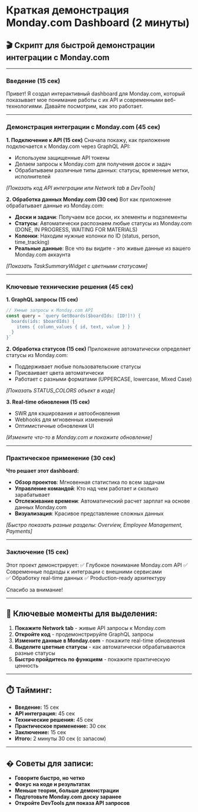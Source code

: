 # Краткая демонстрация Monday.com Dashboard (2 минуты)

## 🎬 Скрипт для быстрой демонстрации интеграции с Monday.com

---

### **Введение (15 сек)**
Привет! Я создал интерактивный dashboard для Monday.com, который показывает мое понимание работы с их API и современными веб-технологиями. Давайте посмотрим, как это работает.

---

### **Демонстрация интеграции с Monday.com (45 сек)**

**1. Подключение к API (15 сек)**
Сначала покажу, как приложение подключается к Monday.com через GraphQL API:
- Используем защищенные API токены
- Делаем запросы к Monday.com для получения досок и задач
- Обрабатываем различные типы данных: статусы, временные метки, исполнителей

*[Показать код API интеграции или Network tab в DevTools]*

**2. Обработка данных Monday.com (30 сек)**
Вот как приложение обрабатывает данные из Monday.com:
- **Доски и задачи**: Получаем все доски, их элементы и подэлементы
- **Статусы**: Автоматически распознаем любые статусы из Monday.com (DONE, IN PROGRESS, WAITING FOR MATERIALS)
- **Колонки**: Находим нужные колонки по ID (status, person, time_tracking)
- **Реальные данные**: Все что вы видите - это живые данные из вашего Monday.com аккаунта

*[Показать TaskSummaryWidget с цветными статусами]*

---

### **Ключевые технические решения (45 сек)**

**1. GraphQL запросы (15 сек)**
```javascript
// Умные запросы к Monday.com API
const query = `query GetBoards($boardIds: [ID!]!) {
  boards(ids: $boardIds) {
    items { column_values { id, text, value } }
  }
}`
```

**2. Обработка статусов (15 сек)**
Приложение автоматически определяет статусы из Monday.com:
- Поддерживает любые пользовательские статусы
- Присваивает цвета автоматически
- Работает с разными форматами (UPPERCASE, lowercase, Mixed Case)

*[Показать STATUS_COLORS объект в коде]*

**3. Real-time обновления (15 сек)**
- SWR для кэширования и автообновления
- Webhooks для мгновенных изменений
- Оптимистичные обновления UI

*[Измените что-то в Monday.com и покажите обновление]*

---

### **Практическое применение (30 сек)**

**Что решает этот dashboard:**
- **Обзор проектов**: Мгновенная статистика по всем задачам
- **Управление командой**: Кто над чем работает и сколько зарабатывает
- **Отслеживание времени**: Автоматический расчет зарплат на основе данных Monday.com
- **Визуализация**: Красивое представление сложных данных

*[Быстро показать разные разделы: Overview, Employee Management, Payments]*

---

### **Заключение (15 сек)**

Этот проект демонстрирует:
✅ Глубокое понимание Monday.com API
✅ Современные подходы к интеграции с внешними сервисами  
✅ Обработку real-time данных
✅ Production-ready архитектуру

Спасибо за внимание!

---

## 🎯 **Ключевые моменты для выделения:**

1. **Покажите Network tab** - живые API запросы к Monday.com
2. **Откройте код** - продемонстрируйте GraphQL запросы
3. **Измените данные в Monday.com** - покажите real-time обновления
4. **Выделите цветные статусы** - как автоматически обрабатываются разные статусы
5. **Быстро пройдитесь по функциям** - покажите практическую ценность

---

## ⏱️ **Тайминг:**
- **Введение:** 15 сек
- **API интеграция:** 45 сек  
- **Технические решения:** 45 сек
- **Практическое применение:** 30 сек
- **Заключение:** 15 сек
- **Итого:** 2 минуты 30 сек (с запасом)

---

## � **Советы для записи:**
- **Говорите быстро, но четко**
- **Фокус на коде и результатах**
- **Меньше теории, больше демонстрации**
- **Подготовьте Monday.com доску заранее**
- **Откройте DevTools для показа API запросов**
